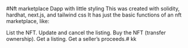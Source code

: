 #Nft marketplace Dapp with little styling 
This was created with solidity, hardhat, next.js, and tailwind css
It has just the basic functions of an nft marketplace, like:

List the NFT.
Update and cancel the listing.
Buy the NFT (transfer ownership).
Get a listing.
Get a seller’s proceeds.# kk
